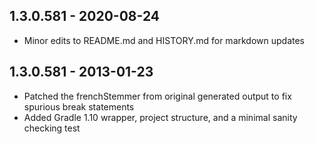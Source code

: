 ## 1.3.0.581 - 2020-08-24
* Minor edits to README.md and HISTORY.md for markdown updates

## 1.3.0.581 - 2013-01-23
* Patched the frenchStemmer from original generated output to fix spurious break statements
* Added Gradle 1.10 wrapper, project structure, and a minimal sanity checking test
